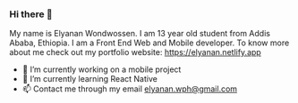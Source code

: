 ### Hi there 👋

My name is Elyanan Wondwossen. I am 13 year old student from Addis Ababa, Ethiopia. I am a Front End Web and Mobile developer.
To know more about me check out my portfolio website: https://elyanan.netlify.app

- 🔭 I’m currently working on a mobile project
- 🌱 I’m currently learning React Native
- 📫 Contact me through my email elyanan.wph@gmail.com
